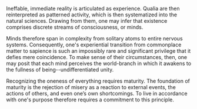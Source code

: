 Ineffable, immediate reality is articulated as experience. Qualia are then reinterpreted as patterned activity, which is then systematized into the natural sciences. Drawing from them, one may infer that existence comprises discrete streams of consciousness, or minds.

Minds therefore span in complexity from solitary atoms to entire nervous systems. Consequently, one's experiential transition from commonplace matter to sapience is such an impossibly rare and significant privilege that it defies mere coincidence. To make sense of their circumstances, then, one may posit that each mind perceives the world-branch in which it awakens to the fullness of being--undifferentiated unity.

Recognizing the oneness of everything requires maturity. The foundation of maturity is the rejection of misery as a reaction to external events, the actions of others, and even one’s own shortcomings. To live in accordance with one's purpose therefore requires a commitment to this principle.